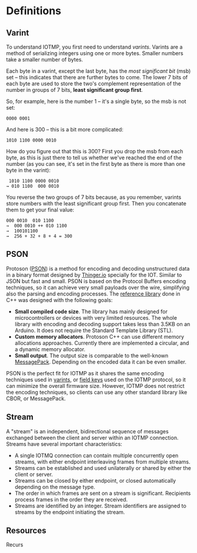 # Definitions

## Varint

To understand IOTMP, you first need to understand _varints_. Varints are a method of serializing integers using one or more bytes. Smaller numbers take a smaller number of bytes.

Each byte in a varint, except the last byte, has the _most significant bit_ \(msb\) set – this indicates that there are further bytes to come. The lower 7 bits of each byte are used to store the two's complement representation of the number in groups of 7 bits, **least significant group first**.

So, for example, here is the number 1 – it's a single byte, so the msb is not set:

```text
0000 0001
```

And here is 300 – this is a bit more complicated:

```text
1010 1100 0000 0010
```

How do you figure out that this is 300? First you drop the msb from each byte, as this is just there to tell us whether we've reached the end of the number \(as you can see, it's set in the first byte as there is more than one byte in the varint\):

```text
 1010 1100 0000 0010
→ 010 1100  000 0010
```

You reverse the two groups of 7 bits because, as you remember, varints store numbers with the least significant group first. Then you concatenate them to get your final value:

```text
000 0010  010 1100
→  000 0010 ++ 010 1100
→  100101100
→  256 + 32 + 8 + 4 = 300
```

## PSON

Protoson \([PSON](https://github.com/thinger-io/Protoson)\) is a method for encoding and decoding unstructured data in a binary format designed by [Thinger.io](https://thinger.io) specially for the IOT. Similar to JSON but fast and small. PSON is based on the Protocol Buffers encoding techniques, so it can achieve very small payloads over the wire, simplifying also the parsing and encoding processes. The [reference library](https://github.com/thinger-io/Protoson) done in C++ was designed with the following goals:

* **Small compiled code size**. The library has mainly designed for microcontrollers or devices with very limited resources. The whole library with encoding and decoding support takes less than 3.5KB on an Arduino. It does not require the Standard Template Library \(STL\).
* **Custom memory allocators**. Protoson C++ can use different memory allocations approaches. Currently there are implemented a circular, and a dynamic memory allocator.
* **Small output**. The output size is comparable to the well-known [MessagePack](http://msgpack.org/). Depending on the encoded data it can be even smaller.

PSON is the perfect fit for IOTMP as it shares the same encoding techniques used in [varints](definitions.md#varint), or [field keys](message-structure/message-body.md#field-key) used on the IOTMP protocol, so it can minimize the overall firmware size. However, IOTMP does not restrict the encoding techniques, so clients can use any other standard library like CBOR, or MessagePack.

## Stream

A "stream" is an independent, bidirectional sequence of messages exchanged between the client and server within an IOTMP connection. Streams have several important characteristics:

* A single IOTMQ connection can contain multiple concurrently open streams, with either endpoint interleaving frames from multiple streams.
* Streams can be established and used unilaterally or shared by either the client or server.
* Streams can be closed by either endpoint, or closed automatically depending on the message type.
* The order in which frames are sent on a stream is significant. Recipients process frames in the order they are received.
* Streams are identified by an integer. Stream identifiers are assigned to streams by the endpoint initiating the stream.

## Resources

Recurs



### 



